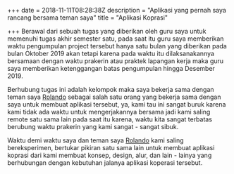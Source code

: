 +++
date = 2018-11-11T08:28:38Z
description = "Aplikasi yang pernah saya rancang bersama teman saya"
title = "Aplikasi Koprasi"

+++
Berawal dari sebuah tugas yang diberikan oleh guru saya untuk memenuhi tugas akhir semester satu, pada saat itu guru saya memberikan waktu pengumpulan project tersebut hanya satu bulan yang diberikan pada bulan Oktober 2019 akan tetapi karena pada waktu itu dilaksanakannya bersamaan dengan waktu prakerin atau praktek lapangan kerja maka guru saya memberikan ketenggangan batas pengumpulan hingga Desember 2019.

Berhubung tugas ini adalah kelompok maka saya bekerja sama dengan teman saya [Rolando](https://rolando26.github.io/) sebagai salah satu orang yang bekerja sama dengan saya untuk membuat aplikasi tersebut, ya, kami tau ini sangat buruk karena kami tidak ada waktu untuk mengerjakannya bersama jadi kami saling remote satu sama lain pada saat itu karena, waktu kita sangat terbatas berubung waktu prakerin yang kami sangat - sangat sibuk.

Waktu demi waktu saya dan teman saya [Rolando](https://rolando26.github.io/) kami saling bereksperimen, bertukar pikiran satu sama lain untuk membuat aplikasi koprasi dari kami membuat konsep, design, alur, dan lain - lainya yang berhubungan dengan kebutuhan jalanya aplikasi koperasi tersebut.

